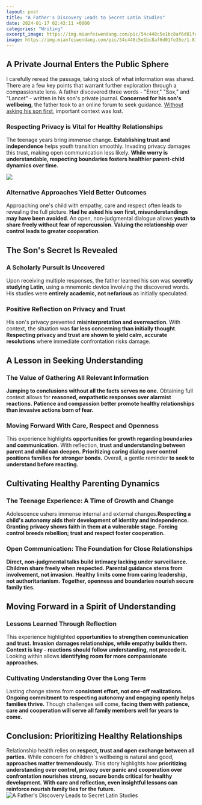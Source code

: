 ```yaml
---
layout: post
title: "A Father's Discovery Leads to Secret Latin Studies"
date: 2024-01-17 02:43:11 +0000
categories: "Writing"
excerpt_image: https://img.mianfeiwendang.com/pic/54c448c5e1bc8af6d01fe35e/1-810-jpg_6-1080-0-0-1080.jpg
image: https://img.mianfeiwendang.com/pic/54c448c5e1bc8af6d01fe35e/1-810-jpg_6-1080-0-0-1080.jpg
---
```


## A Private Journal Enters the Public Sphere
I carefully reread the passage, taking stock of what information was shared. There are a few key points that warrant further exploration through a compassionate lens. 
A father discovered three words - "Error," "Sox," and "Lancet" - written in his son's private journal. **Concerned for his son's wellbeing**, the father took to an online forum to seek guidance. [Without asking his son first](https://store.fi.io.vn/ugly-christmas-sweater-funny-french-bulldog-dog-unicorn), important context was lost. 
### Respecting Privacy is Vital for Healthy Relationships
The teenage years bring immense change. **Establishing trust and independence** helps youth transition smoothly. Invading privacy damages this trust, making open communication less likely. **While worry is understandable, respecting boundaries fosters healthier parent-child dynamics over time.**  

![](https://img.mianfeiwendang.com/pic/6c32322434789161ed6eb251/5-810-jpg_6-1080-0-0-1080.jpg)
### Alternative Approaches Yield Better Outcomes  
Approaching one's child with empathy, care and respect often leads to revealing the full picture. **Had he asked his son first, misunderstandings may have been avoided**. An open, non-judgmental dialogue allows **youth to share freely without fear of repercussion**. **Valuing the relationship over control leads to greater cooperation**.
## The Son's Secret Is Revealed
### A Scholarly Pursuit Is Uncovered 
Upon receiving multiple responses, the father learned his son was **secretly studying Latin**, using a mnemonic device involving the discovered words. His studies were **entirely academic, not nefarious** as initially speculated. 
### Positive Reflection on Privacy and Trust
His son's privacy prevented **misinterpretation and overreaction**. With context, the situation was **far less concerning than initially thought**. **Respecting privacy and trust are shown to yield calm, accurate resolutions** where immediate confrontation risks damage.
## A Lesson in Seeking Understanding 
### The Value of Gathering All Relevant Information
**Jumping to conclusions without all the facts serves no one.** Obtaining full context allows for **reasoned, empathetic responses over alarmist reactions.** **Patience and compassion better promote healthy relationships than invasive actions born of fear.**  
### Moving Forward With Care, Respect and Openness  
This experience highlights **opportunities for growth regarding boundaries and communication.** With reflection, **trust and understanding between parent and child can deepen.** **Prioritizing caring dialog over control positions families for stronger bonds.** Overall, a gentle reminder **to seek to understand before reacting.**
## Cultivating Healthy Parenting Dynamics
### The Teenage Experience: A Time of Growth and Change  
Adolescence ushers immense internal and external changes.**Respecting a child's autonomy aids their development of identity and independence.** **Granting privacy shows faith in them at a vulnerable stage.** **Forcing control breeds rebellion; trust and respect foster cooperation.**
### Open Communication: The Foundation for Close Relationships
**Direct, non-judgmental talks build intimacy lacking under surveillance.** **Children share freely when respected.** **Parental guidance stems from involvement, not invasion.** **Healthy limits come from caring leadership, not authoritarianism.** **Together, openness and boundaries nourish secure family ties.**
## Moving Forward in a Spirit of Understanding
### Lessons Learned Through Reflection  
This experience highlighted **opportunities to strengthen communication and trust.** **Invasion damages relationships, while empathy builds them.** **Context is key - reactions should follow understanding, not precede it.** Looking within allows **identifying room for more compassionate approaches.**
### Cultivating Understanding Over the Long Term  
Lasting change stems from **consistent effort, not one-off realizations.** **Ongoing commitment to respecting autonomy and engaging openly helps families thrive.** Though challenges will come, **facing them with patience, care and cooperation will serve all family members well for years to come.**
## Conclusion: Prioritizing Healthy Relationships
Relationship health relies on **respect, trust and open exchange between all parties.** While concern for children's wellbeing is natural and good, **approaches matter tremendously.** This story highlights how **prioritizing understanding over control, privacy over panic and cooperation over confrontation nourishes strong, secure bonds critical for healthy development.** **With care and reflection, even insightful lessons can reinforce nourish family ties for the future.**
![A Father's Discovery Leads to Secret Latin Studies](https://img.mianfeiwendang.com/pic/54c448c5e1bc8af6d01fe35e/1-810-jpg_6-1080-0-0-1080.jpg)